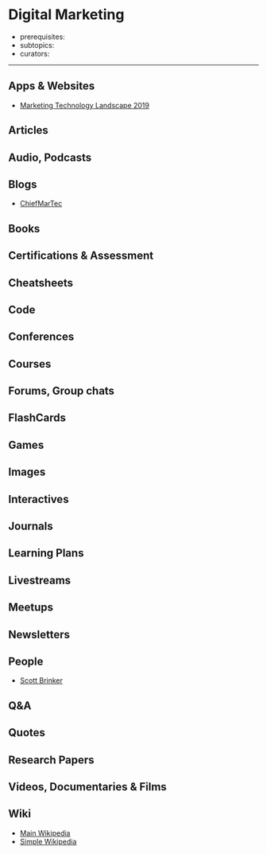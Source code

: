 # Digital Marketing

- prerequisites:
- subtopics:
- curators:

------

## Apps & Websites

- [Marketing Technology Landscape 2019](https://chiefmartec.com/2019/04/marketing-technology-landscape-supergraphic-2019/)

## Articles

## Audio, Podcasts

## Blogs

- [ChiefMarTec](https://chiefmartec.com/)

## Books

## Certifications & Assessment

## Cheatsheets

## Code

## Conferences

## Courses

## Forums, Group chats

## FlashCards

## Games

## Images

## Interactives

## Journals

## Learning Plans

## Livestreams

## Meetups

## Newsletters

## People

- [Scott Brinker](https://twitter.com/chiefmartec)

## Q&A

## Quotes

## Research Papers

## Videos, Documentaries & Films

## Wiki

- [Main Wikipedia](https://en.wikipedia.org/wiki/Digital_marketing)
- [Simple Wikipedia]()

